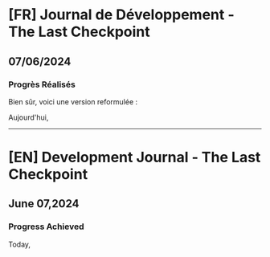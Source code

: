 # [FR] Journal de Développement - The Last Checkpoint

## 07/06/2024

### Progrès Réalisés

Bien sûr, voici une version reformulée :

Aujourd'hui,

---

# [EN] Development Journal - The Last Checkpoint

## June 07,2024

### Progress Achieved

Today,

